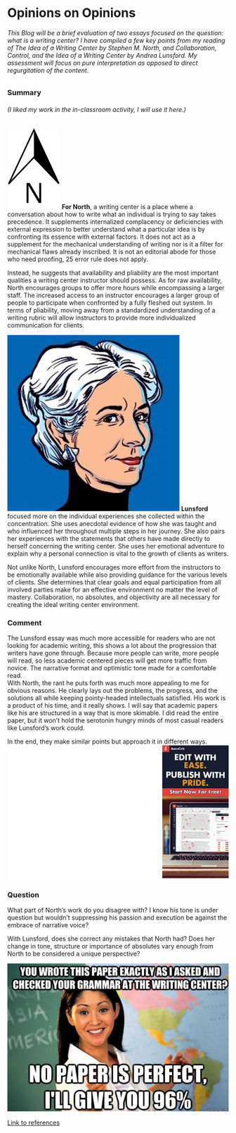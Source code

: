 # Opinions on Opinions
###### This Blog will be a brief evaluation of two essays focused on the question: what is a writing center? I have compiled a few key points from my reading of _The Idea of a Writing Center_ by Stephen M. North, and _Collaboration, Control, and the Idea of a Writing Center_ by Andrea Lunsford. My assessment will focus on pure interpretation as opposed to direct regurgitation of the content. 


### Summary  

 ###### (_I liked my work in the in-classroom activity, I will use it here._)  
 
![North](https://raw.githubusercontent.com/DallasAustin/A-Class-Half-Full-/main/images/North_Pointer2.png) **For North**, a writing center is a place where a conversation about how to write what an individual is trying to say takes precedence. It supplements internalized complacency or deficiencies with external expression to better understand what a particular idea is by confronting its essence with external factors. It does not act as a supplement for the mechanical understanding of writing nor is it a filter for mechanical flaws already inscribed. It is not an editorial abode for those who need proofing, 25 error rule does not apply. 

Instead, he suggests that availability and pliability are the most important qualities a writing center instructor should possess. As for raw availability, North encourages groups to offer more hours while encompassing a larger staff. The increased access to an instructor encourages a larger group of people to participate when confronted by a fully fleshed out system. In terms of pliability, moving away from a standardized understanding of a writing rubric will allow instructors to provide more individualized communication for clients. 

![Lunsford](https://raw.githubusercontent.com/DallasAustin/A-Class-Half-Full-/main/images/Lunsford.png) **Lunsford** focused more on the individual experiences she collected within the concentration. She uses anecdotal evidence of how she was taught and who influenced her throughout multiple steps in her journey. She also pairs her experiences with the statements that others have made directly to herself concerning the writing center. She uses her emotional adventure to explain why a personal connection is vital to the growth of clients as writers.  

Not unlike North, Lunsford encourages more effort from the instructors to be emotionally available while also providing guidance for the various levels of clients. She determines that clear goals and equal participation from all involved parties make for an effective environment no matter the level of mastery. Collaboration, no absolutes, and objectivity are all necessary for creating the ideal writing center environment.  



### Comment
The Lunsford essay was much more accessible for readers who are not looking for academic writing, this shows a lot about the progression that writers have gone through.
Because more people can write, more people will read, so less academic centered pieces will get more traffic from novice. The narrative format and optimistic tone made for a comfortable read.  
With North, the rant he puts forth was much more appealing to me for obvious reasons. He clearly lays out the problems, the progress, and the solutions all while keeping pointy-headed intellectuals satisfied. His work is a product of his time, and it really shows. I will say that academic papers like his are structured in a way that is more skimable. I did read the entire paper, but it won’t hold the serotonin hungry minds of most casual readers like Lunsford’s work could. 

In the end, they make similar points but approach it in different ways.      
![Add](https://raw.githubusercontent.com/DallasAustin/A-Class-Half-Full-/main/images/Add1.png)

### Question
What part of North’s work do you disagree with? I know his tone is under question but wouldn’t suppressing his passion and execution be against the embrace of narrative voice?

With Lunsford, does she correct any mistakes that North had? Does her change in tone, structure or importance of absolutes vary enough from North to be considered a unique perspective? 

![Meme](https://raw.githubusercontent.com/DallasAustin/A-Class-Half-Full-/main/images/meme.png)

[Link to references](https://www.youtube.com/watch?v=dQw4w9WgXcQ) 
